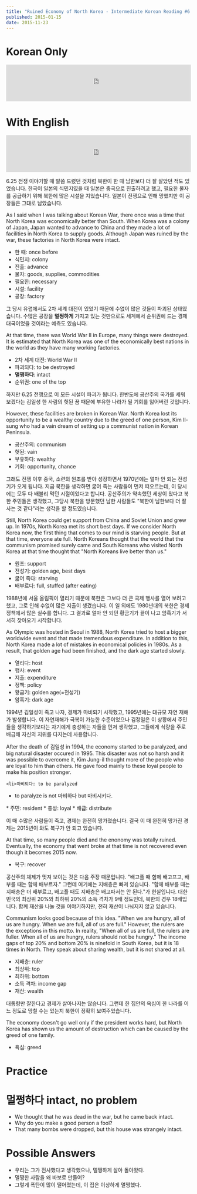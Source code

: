 ```yaml
---
title: "Ruined Economy of North Korea - Intermediate Korean Reading #6 Part 6"
published: 2015-01-15
date: 2015-11-23
---
```


#  Korean Only

<iframe id="audio_iframe" src="https://www.podbean.com/media/player/audio/postId/5449402/url/http%253A%252F%252Fwiseinit.podbean.com%252Fe%252Fruined-economy-of-north-korea-korean-only%252F/initByJs/1/auto/1?skin=5" width="100%" height="100" frameborder="0" scrolling="no"></iframe>

#  With English

<iframe id="audio_iframe" src="https://www.podbean.com/media/player/audio/postId/5449405?url=http%3A%2F%2Fwiseinit.podbean.com%2Fe%2Fruined-economy-of-north-korea%2F&amp;skin=5&amp;postId=5449405&amp;download=0&amp;share=1&amp;fonts=Helvetica&amp;auto=0" width="100%" height="100" frameborder="0" scrolling="no" data-name="pb-iframe-player"></iframe>

6.25 전쟁 이야기할 때 말씀 드렸던 것처럼 북한이 한 때 남한보다 더 잘 살았던 적도 있었습니다. 한국이 일본의 식민지였을 때 일본은 중국으로 진출하려고 했고, 필요한 물자를 공급하기 위해 북한에 많은 시설을 지었습니다. 일본이 전쟁으로 인해 망했지만 이 공장들은 그대로 남았습니다.

As I said when I was talking about Korean War, there once was a time that North Korea was economically better than South. When Korea was a colony of Japan, Japan wanted to advance to China and they made a lot of facilities in North Korea to supply goods. Although Japan was ruined by the war, these factories in North Korea were intact.

* 한 때: once before
* 식민지: colony
* 진출: advance
* 물자: goods, supplies, commodities
* 필요한: necessary
* 시설: facility
* 공장: factory

그 당시 유럽에서도 2차 세계 대전이 있었기 때문에 수없이 많은 것들이 파괴된 상태였습니다. 수많은 공장을 <span style="color: # ff0000;"><strong>멀쩡하게</strong></span> 가지고 있는 것만으로도 세계에서 순위권에 드는 경제 대국이었을 것이라는 예측도 있습니다.

At that time, there was World War II in Europe, many things were destroyed. It is estimated that North Korea was one of the economically best nations in the world as they have many working factories.

* 2차 세계 대전: World War II
* 파괴되다: to be destroyed
* <span style="color: # ff0000;"><strong>멀쩡하다</strong></span>: intact
* 순위권: one of the top

하지만 6.25 전쟁으로 이 모든 시설이 파괴가 됩니다. 한반도에 공산주의 국가를 세워 보겠다는 김일성 한 사람의 헛된 꿈 때문에 부유한 나라가 될 기회를 잃어버린 것입니다.

However, these facilities are broken in Korean War. North Korea lost its opportunity to be a wealthy country due to the greed of one person, Kim Il-sung who had a vain dream of setting up a communist nation in Korean Peninsula.

* 공산주의: communism
* 헛된: vain
* 부유하다: wealthy
* 기회: opportunity, chance

그래도 전쟁 이후 중국, 소련의 원조를 받아 성장하면서 1970년에는 얼마 안 되는 전성기가 오게 됩니다. 지금 북한을 생각하면 굶어 죽는 사람들이 먼저 떠오르는데, 이 당시에는 모두 다 배불리 먹던 시절이었다고 합니다. 공산주의가 약속했던 세상이 왔다고 북한 주민들은 생각했고, 그당시 북한을 방문했던 남한 사람들도 "북한이 남한보다 더 잘 사는 것 같다"라는 생각을 할 정도였습니다.

Still, North Korea could get support from China and Soviet Union and grew up. In 1970s, North Korea met its short best days. If we consider North Korea now, the first thing that comes to our mind is starving people. But at that time, everyone ate full. North Koreans thought that the world that the communism promised surely came and South Koreans who visited North Korea at that time thought that "North Koreans live better than us."

* 원조: support
* 전성기: golden age, best days
* 굶어 죽다: starving
* 배부르다: full, stuffed (after eating)

1988년에 서울 올림픽이 열리기 때문에 북한은 그보다 더 큰 국제 행사를 열어 보려고 했고, 그로 인해 수없이 많은 지출이 생겼습니다. 이 일 외에도 1980년대의 북한은 경제 정책에서 많은 실수를 합니다. 그 결과로 얼마 안 되던 황금기가 끝이 나고 암흑기가 서서히 찾아오기 시작합니다.

As Olympic was hosted in Seoul in 1988, North Korea tried to host a bigger worldwide event and that made tremendous expenditure. In addition to this, North Korea made a lot of mistakes in economical policies in 1980s. As a result, that golden age had been finished, and the dark age started slowly.

* 열리다: host
* 행사: event
* 지출: expenditure
* 정책: policy
* 황금기: golden age(=전성기)
* 암흑기: dark age

1994년 김일성이 죽고 나자, 경제가 마비되기 시작했고, 1995년에는 대규모 자연 재해가 발생합니다. 이 자연재해가 극복이 가능한 수준이었으나 김정일은 이 상황에서 주민들을 생각하기보다는 자기에게 충성하는 자들을 먼저 생각했고, 그들에게 식량을 주로 배급해 자신의 지위를 다지는데 사용합니다.

After the death of 김일성 in 1994, the economy started to be paralyzed, and big natural disaster occured in 1995. This disaster was not so harsh and it was possible to overcome it, Kim Jung-il thought more of the people who are loyal to him than others. He gave food mainly to these loyal people to make his position stronger.

	<li>마비되다: to be paralyzed

* to paralyze is not 마비하다 but 마비시키다.

</li>
* 주민: resident
* 충성: loyal
* 배급: distribute

이 때 수많은 사람들이 죽고, 경제는 완전히 망가졌습니다. 결국 이 때 완전히 망가진 경제는 2015년이 와도 복구가 안 되고 있습니다.

At that time, so many people died and the enonomy was totally ruined. Eventually, the economy that went broke at that time is not recovered even though it becomes 2015 now.

* 복구: recover

공산주의 체제가 멋져 보이는 것은 다음 주장 때문입니다. "배고플 때 함께 배고프고, 배부를 때는 함께 배부르자." 그런데 여기에는 지배층은 빠져 있습니다. "함께 배부를 때는 지패층은 더 배부르고, 배고플 때도 지배층은 배고파서는 안 된다."가 현실입니다. 대한민국의 최상위 20%와 최하위 20%의 소득 격차가 9배 정도인데, 북한의 경우 18배입니다. 함께 재산을 나눌 것을 이야기하지만, 전혀 재산이 나눠지지 않고 있습니다.

Communism looks good because of this idea. "When we are hungry, all of us are hungry. When we are full, all of us are full." However, the rulers are the exceptions in this motto. In reality, "When all of us are full, the rulers are fuller. When all of us are hungry, rulers should not be hungry." The income gaps of top 20% and bottom 20% is ninefold in South Korea, but it is 18 times in North. They speak about sharing wealth, but it is not shared at all.

* 지배층: ruler
* 최상위: top
* 최하위: bottom
* 소득 격차: income gap
* 재산: wealth

대통령만 잘한다고 경제가 살아나지는 않습니다. 그런데 한 집안의 욕심이 한 나라를 어느 정도로 망칠 수는 있는지 북한이 정확히 보여주었습니다.

The economy doesn't go well only if the president works hard, but North Korea has shown us the amount of destruction which can be caused by the greed of one family.

* 욕심: greed


#  Practice


#  멀쩡하다 intact, no problem


* We thought that he was dead in the war, but he came back intact.
* Why do you make a good person a fool?
* That many bombs were dropped, but this house was strangely intact.


#  Possible Answers


* 우리는 그가 전사했다고 생각했으나, 멀쩡하게 살아 돌아왔다.
* 멀쩡한 사람을 왜 바보로 만들어?
* 그렇게 폭탄이 많이 떨어졌는데, 이 집은 이상하게 멀쩡했다.
